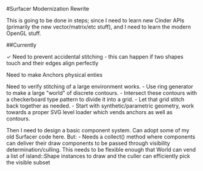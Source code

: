 #Surfacer Modernization Rewrite

This is going to be done in steps; since I need to learn new Cinder APIs (primarily the new vector/matrix/etc stuff), and I need to learn the modern OpenGL stuff.

##Currently

✓ Need to prevent accidental stitching
	- this can happen if two shapes touch and their edges align perfectly

Need to make Anchors physical enties

Need to verify stitching of a large environment works. 
	- Use ring generator to make a large "world" of discrete contours.
	- Intersect these contours with a checkerboard type pattern to divide it into a grid.
	- Let that grid stitch back together as needed.
	- Start with synthetic/parametric geometry, work towards a proper SVG level loader which vends anchors as well as contours.

Then I need to design a basic component system. Can adopt some of my old Surfacer code here. But:
	- Needs a collect() method where components can deliver their draw components to be passed through visibility determination/culling. 
	This needs to be flexible enough that World can vend a list of island::Shape instances to draw and the culler can efficiently pick the visible subset 
 
